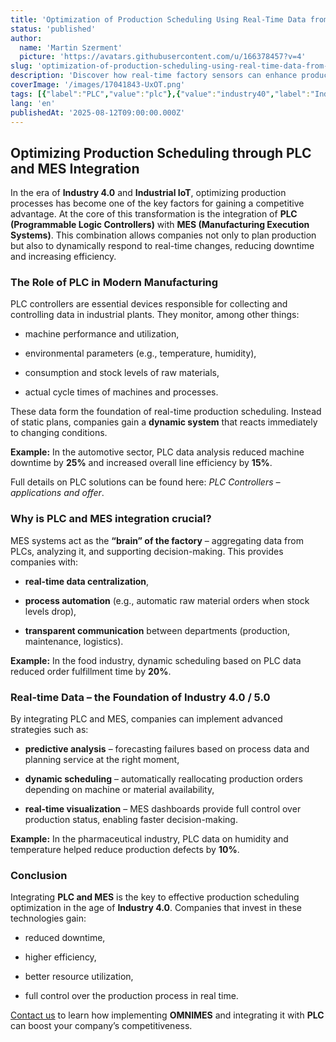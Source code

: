 ```yaml
---
title: 'Optimization of Production Scheduling Using Real-Time Data from PLC'
status: 'published'
author:
  name: 'Martin Szerment'
  picture: 'https://avatars.githubusercontent.com/u/166378457?v=4'
slug: 'optimization-of-production-scheduling-using-real-time-data-from-factory-sensors'
description: 'Discover how real-time factory sensors can enhance production scheduling and boost efficiency.'
coverImage: '/images/17041843-UxOT.png'
tags: [{"label":"PLC","value":"plc"},{"value":"industry40","label":"Industry 4.0"},{"value":"Industry 5.0","label":"Industry 5.0"},{"value":"industrialAutomation","label":"Industrial Automation"}]
lang: 'en'
publishedAt: '2025-08-12T09:00:00.000Z'
---
```


## Optimizing Production Scheduling through PLC and MES Integration

In the era of **Industry 4.0** and **Industrial IoT**, optimizing production processes has become one of the key factors for gaining a competitive advantage. At the core of this transformation is the integration of **PLC (Programmable Logic Controllers)** with **MES (Manufacturing Execution Systems)**. This combination allows companies not only to plan production but also to dynamically respond to real-time changes, reducing downtime and increasing efficiency.

### The Role of PLC in Modern Manufacturing

PLC controllers are essential devices responsible for collecting and controlling data in industrial plants. They monitor, among other things:

- machine performance and utilization,

- environmental parameters (e.g., temperature, humidity),

- consumption and stock levels of raw materials,

- actual cycle times of machines and processes.

These data form the foundation of real-time production scheduling. Instead of static plans, companies gain a **dynamic system** that reacts immediately to changing conditions.

**Example:** In the automotive sector, PLC data analysis reduced machine downtime by **25%** and increased overall line efficiency by **15%**.

Full details on PLC solutions can be found here: *PLC Controllers – applications and offer*.

### Why is PLC and MES integration crucial?

MES systems act as the **“brain” of the factory** – aggregating data from PLCs, analyzing it, and supporting decision-making. This provides companies with:

- **real-time data centralization**,

- **process automation** (e.g., automatic raw material orders when stock levels drop),

- **transparent communication** between departments (production, maintenance, logistics).

**Example:** In the food industry, dynamic scheduling based on PLC data reduced order fulfillment time by **20%**.

### Real-time Data – the Foundation of Industry 4.0 / 5.0

By integrating PLC and MES, companies can implement advanced strategies such as:

- **predictive analysis** – forecasting failures based on process data and planning service at the right moment,

- **dynamic scheduling** – automatically reallocating production orders depending on machine or material availability,

- **real-time visualization** – MES dashboards provide full control over production status, enabling faster decision-making.

**Example:** In the pharmaceutical industry, PLC data on humidity and temperature helped reduce production defects by **10%**.

### Conclusion

Integrating **PLC and MES** is the key to effective production scheduling optimization in the age of **Industry 4.0**. Companies that invest in these technologies gain:

- reduced downtime,

- higher efficiency,

- better resource utilization,

- full control over the production process in real time.

[Contact us](https://www.omnimes.com?utm_source=chatgpt.com) to learn how implementing **OMNIMES** and integrating it with **PLC** can boost your company’s competitiveness.